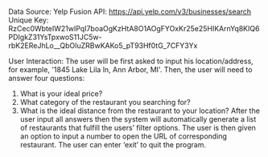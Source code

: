 Data Source:
Yelp Fusion API: https://api.yelp.com/v3/businesses/search
Unique Key: RzCec0WbteIW21wIPqI7boaOgKzHtA8O1AOgFYOxKr25e25HIKArnYq8KIQ6PDIgkZ31YsTpxwoS11JC5w-rbK2EReJhLo__QbOIuZRBwKAKo5_pT93Hf0tG_7CFY3Yx

User Interaction:
The user will be first asked to input his location/address, for example, '1845 Lake Lila ln, Ann Arbor, MI'. 
Then, the user will need to answer four questions: 
1. What is your ideal price? 
2. What category of the restaurant you searching for? 
3. What is the ideal distance from the restaurant to your location? 
After the user input all answers then the system will automatically generate a list of restaurants that fulfill the users’ filter options. 
The user is then given an option to input a number to open the URL of corresponding restaurant. The user can enter ‘exit’ to quit the program. 
